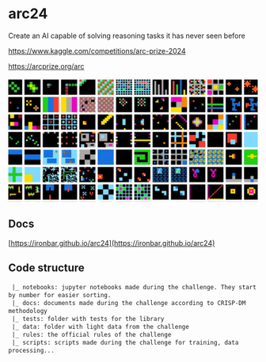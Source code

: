 # arc24

Create an AI capable of solving reasoning tasks it has never seen before

<https://www.kaggle.com/competitions/arc-prize-2024>

<https://arcprize.org/arc>

![challenge_logo](res/2024-06-25-11-48-13.png)

## Docs

[https://ironbar.github.io/arc24](https://ironbar.github.io/arc24)

## Code structure

     |_ notebooks: jupyter notebooks made during the challenge. They start by number for easier sorting.
     |_ docs: documents made during the challenge according to CRISP-DM methodology
     |_ tests: folder with tests for the library
     |_ data: folder with light data from the challenge
     |_ rules: the official rules of the challenge
     |_ scripts: scripts made during the challenge for training, data processing...
